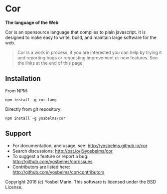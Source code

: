 # Cor

**The language of the Web**

Cor is an opensource language that compiles to plain javascript. It is designed to make easy to write, build, and maintain large software for the web.

> Cor is a work in process, if you are interested you can help by trying it and reporting bugs or requesting improvement or new features. See the links at the end of this page.

## Installation

From NPM:

```
npm install -g cor-lang
```

Directly from git repository:

```
npm install -g yosbelms/cor
```

## Support

* For documentation, and usage, see: http://yosbelms.github.io/cor
* Search discussions: http://ost.io/@yosbelms/cor
* To suggest a feature or report a bug: http://github.com/yosbelms/cor/issues
* Contributors are listed here: http://github.com/yosbelms/cor/contributors

Copyright 2016 (c) Yosbel Marin. This software is licensed under the BSD License.